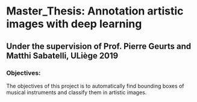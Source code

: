 # Master_Thesis: Annotation artistic images with deep learning
## Under the supervision of Prof. Pierre Geurts and Matthi Sabatelli, ULiège 2019
### Objectives:
The objectives of this project is to automatically find bounding boxes of musical instruments and classify them in artistic images.
